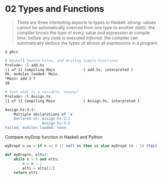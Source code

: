 # 02 Types and Functions

> There are three interesting aspects to types in Haskell:
>   *strong*: values cannot be automatically coerced from one type to another
>   *static*: the compiler knows the type of every value and expression at compile time, before any code is executed
>   *inferred*: the compiler can automatically deduce the types of almost all expressions in a program

```bash
$ ghci

# Haskell Source Files, and Writing Simple Functions
Prelude> :l add.hs 
[1 of 1] Compiling Main             ( add.hs, interpreted )
Ok, modules loaded: Main.
*Main> add 3 7 
10

# Just what is a variable, anyway?
Prelude> :l Assign.hs 
[1 of 1] Compiling Main             ( Assign.hs, interpreted )

Assign.hs:3:1:
    Multiple declarations of `x'
    Declared at: Assign.hs:2:1
                 Assign.hs:3:1
Failed, modules loaded: none.

```

Compare myDrop function in Haskell and Python
```hs
myDropX n xs = if n <= 0 || null xs then xs else myDropX (n - 1) (tail xs)
```
```py
def myDrop(n, elts):
    while n > 0 and elts:
        n = n - 1
        elts = elts[1:]
    return elts
```